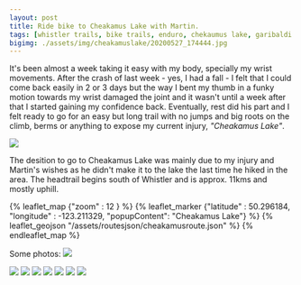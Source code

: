 ```yaml
---
layout: post
title: Ride bike to Cheakamus Lake with Martin.
tags: [whistler trails, bike trails, enduro, chekaumus lake, garibaldi national park]
bigimg: ./assets/img/cheakamuslake/20200527_174444.jpg
---
```

It's been almost a week taking it easy with my body, specially my wrist movements. After the crash of last week - yes, I had a fall - I felt that I could come back easily in 2 or 3 days but the way I bent my thumb in a funky motion towards my wrist damaged the joint and it wasn't until a week after that I started gaining my confidence back. 
Eventually, rest did his part and I felt ready to go for an easy but long trail with no jumps and big roots on the climb, berms or anything to expose my current injury, _"Cheakamus Lake"_.

<img src="{{site.baseurl}}/assets/img/cheakamuslake/cheakamustrail.jpg" />

The desition to go to Cheakamus Lake was mainly due to my injury and Martin's wishes as he didn't make it to the lake the last time he hiked in the area. 
The headtrail begins south of Whistler and is approx. 11kms and mostly uphill.


{% leaflet_map {"zoom" : 12 } %}
    {% leaflet_marker {"latitude" : 50.296184,
                       "longitude" : -123.211329,
                       "popupContent": "Cheakamus Lake"} %} 
    {% leaflet_geojson "/assets/routesjson/cheakamusroute.json" %}
{% endleaflet_map %}

Some photos:
<img src="{{site.baseurl}}/assets/img/cheakamuslake/bigtrees.jpg" />

<img src="{{site.baseurl}}/assets/img/cheakamuslake/pastito.jpg" />
<img src="{{site.baseurl}}/assets/img/cheakamuslake/" />
<img src="{{site.baseurl}}/assets/img/cheakamuslake/" />
<img src="{{site.baseurl}}/assets/img/cheakamuslake/" />
<img src="{{site.baseurl}}/assets/img/cheakamuslake/" />
<img src="{{site.baseurl}}/assets/img/cheakamuslake/" />
<img src="{{site.baseurl}}/assets/img/cheakamuslake/" />